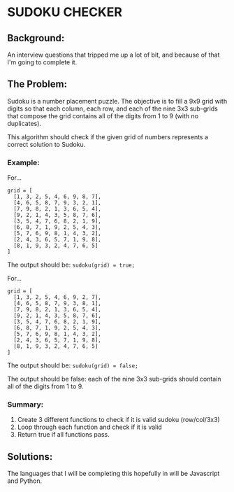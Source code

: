 # SUDOKU CHECKER

## Background:

An interview questions that tripped me up a lot of bit, and because of that I'm going to complete it.

## The Problem:

Sudoku is a number placement puzzle. The objective is to fill a 9x9 grid with
digits so that each column, each row, and each of the nine 3x3 sub-grids that
compose the grid contains all of the digits from 1 to 9 (with no duplicates).

This algorithm should check if the given grid of numbers represents a correct
solution to Sudoku.

### Example:

For...
```
grid = [
  [1, 3, 2, 5, 4, 6, 9, 8, 7],
  [4, 6, 5, 8, 7, 9, 3, 2, 1],
  [7, 9, 8, 2, 1, 3, 6, 5, 4],
  [9, 2, 1, 4, 3, 5, 8, 7, 6],
  [3, 5, 4, 7, 6, 8, 2, 1, 9],
  [6, 8, 7, 1, 9, 2, 5, 4, 3],
  [5, 7, 6, 9, 8, 1, 4, 3, 2],
  [2, 4, 3, 6, 5, 7, 1, 9, 8],
  [8, 1, 9, 3, 2, 4, 7, 6, 5]
]
```
The output should be: `sudoku(grid) = true;`

For...
```
grid = [
  [1, 3, 2, 5, 4, 6, 9, 2, 7],
  [4, 6, 5, 8, 7, 9, 3, 8, 1],
  [7, 9, 8, 2, 1, 3, 6, 5, 4],
  [9, 2, 1, 4, 3, 5, 8, 7, 6],
  [3, 5, 4, 7, 6, 8, 2, 1, 9],
  [6, 8, 7, 1, 9, 2, 5, 4, 3],
  [5, 7, 6, 9, 8, 1, 4, 3, 2],
  [2, 4, 3, 6, 5, 7, 1, 9, 8],
  [8, 1, 9, 3, 2, 4, 7, 6, 5]
]
```
The output should be: `sudoku(grid) = false;`

The output should be false: each of the nine 3x3 sub-grids should contain all
of the digits from 1 to 9.

### Summary:

1. Create 3 different functions to check if it is valid sudoku (row/col/3x3)
2. Loop through each function and check if it is valid
3. Return true if all functions pass.

## Solutions:

The languages that I will be completing this hopefully in will be Javascript and Python.

